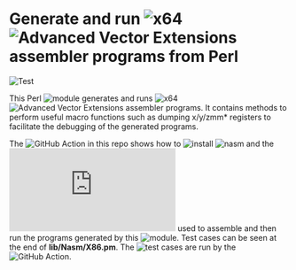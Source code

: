 # Generate and run ![x64](https://en.wikipedia.org/wiki/X86-64) ![Advanced Vector Extensions](https://en.wikipedia.org/wiki/AVX-512) assembler programs from Perl

![Test](https://github.com/philiprbrenan/Nasmx86/workflows/Test/badge.svg)

This Perl ![module](https://en.wikipedia.org/wiki/Modular_programming) generates and runs ![x64](https://en.wikipedia.org/wiki/X86-64) ![Advanced Vector Extensions](https://en.wikipedia.org/wiki/AVX-512) assembler programs. It contains
methods to perform useful macro functions such as dumping x/y/zmm* registers to
facilitate the debugging of the generated programs.

The ![GitHub Action](https://docs.github.com/en/free-pro-team@latest/actions/quickstart) in this repo shows how to ![install](https://en.wikipedia.org/wiki/Installation_(computer_programs)) ![nasm](https://github.com/netwide-assembler/nasm) and the ![Intel Software Development Emulator](https://software.intel.com/content/www/us/en/develop/articles/intel-software-development-emulator.html) used
to assemble and then run the programs generated by this ![module](https://en.wikipedia.org/wiki/Modular_programming). 
Test cases can be seen at the end of **lib/Nasm/X86.pm**.  The ![test](https://en.wikipedia.org/wiki/Software_testing) cases are
run by the ![GitHub Action](https://docs.github.com/en/free-pro-team@latest/actions/quickstart). 